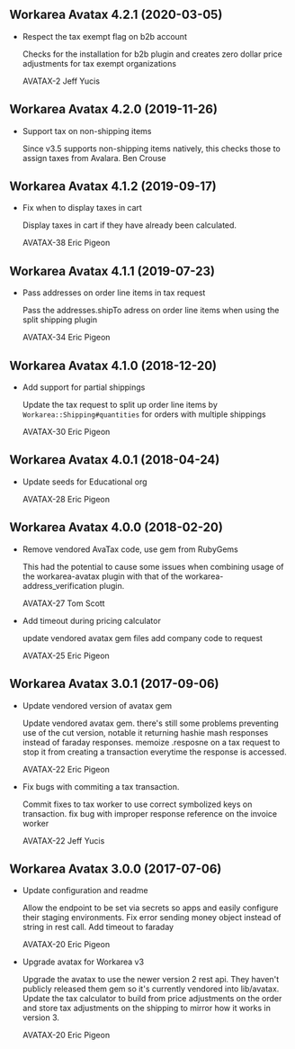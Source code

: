 Workarea Avatax 4.2.1 (2020-03-05)
--------------------------------------------------------------------------------

*   Respect the tax exempt flag on b2b account

    Checks for the installation for b2b plugin and creates zero dollar
    price adjustments for tax exempt organizations

    AVATAX-2
    Jeff Yucis



Workarea Avatax 4.2.0 (2019-11-26)
--------------------------------------------------------------------------------

*   Support tax on non-shipping items

    Since v3.5 supports non-shipping items natively, this checks those to
    assign taxes from Avalara.
    Ben Crouse



Workarea Avatax 4.1.2 (2019-09-17)
--------------------------------------------------------------------------------

*   Fix when to display taxes in cart

    Display taxes in cart if they have already been calculated.

    AVATAX-38
    Eric Pigeon



Workarea Avatax 4.1.1 (2019-07-23)
--------------------------------------------------------------------------------

*   Pass addresses on order line items in tax request

    Pass the addresses.shipTo adress on order line items when using the
    split shipping plugin

    AVATAX-34
    Eric Pigeon



Workarea Avatax 4.1.0 (2018-12-20)
--------------------------------------------------------------------------------

*   Add support for partial shippings

    Update the tax request to split up order line items by
    `Workarea::Shipping#quantities` for orders with multiple shippings

    AVATAX-30
    Eric Pigeon



Workarea Avatax 4.0.1 (2018-04-24)
--------------------------------------------------------------------------------

*   Update seeds for Educational org

    AVATAX-28
    Eric Pigeon


Workarea Avatax 4.0.0 (2018-02-20)
--------------------------------------------------------------------------------

*   Remove vendored AvaTax code, use gem from RubyGems

    This had the potential to cause some issues when combining usage of the
    workarea-avatax plugin with that of the workarea-address_verification
    plugin.

    AVATAX-27
    Tom Scott

*   Add timeout during pricing calculator

    update vendored avatax gem files
    add company code to request

    AVATAX-25
    Eric Pigeon


Workarea Avatax 3.0.1 (2017-09-06)
--------------------------------------------------------------------------------

*   Update vendored version of avatax gem

    Update vendored avatax gem. there's still some problems preventing use
    of the cut version, notable it returning hashie mash responses instead
    of faraday responses.  memoize .resposne on a tax request to stop it
    from creating a transaction everytime the response is accessed.

    AVATAX-22
    Eric Pigeon

*   Fix bugs with commiting a tax transaction.

    Commit fixes to tax worker to use correct symbolized keys on transaction.
    fix bug with improper response reference on the invoice worker

    AVATAX-22
    Jeff Yucis


Workarea Avatax 3.0.0 (2017-07-06)
--------------------------------------------------------------------------------

*   Update configuration and readme

    Allow the endpoint to be set via secrets so apps and easily configure
    their staging environments.  Fix error sending money object instead of
    string in rest call.  Add timeout to faraday

    AVATAX-20
    Eric Pigeon

*   Upgrade avatax for Workarea v3

    Upgrade the avatax to use the newer version 2 rest api.  They haven't
    publicly released them gem so it's currently vendored into lib/avatax.
    Update the tax calculator to build from price adjustments on the order
    and store tax adjustments on the shipping to mirror how it works in
    version 3.

    AVATAX-20
    Eric Pigeon
